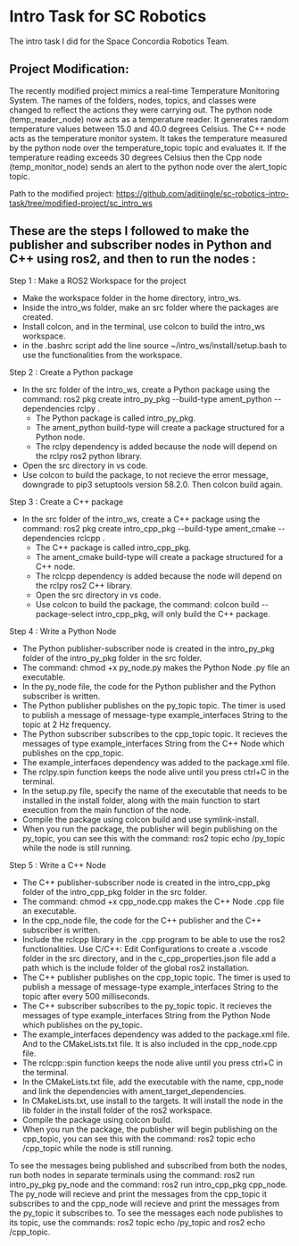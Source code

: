 # Intro Task for SC Robotics
The intro task I did for the Space Concordia Robotics Team.

## Project Modification:
The recently modified project mimics a real-time Temperature Monitoring System.
The names of the folders, nodes, topics, and classes were changed to reflect the actions they were carrying out.
The python node (temp_reader_node) now acts as a temperature reader. It generates random temperature values between 15.0 and 40.0 degrees Celsius.
The C++ node acts as the temperature monitor system. It takes the temperature measured by the python node over the temperature_topic topic and evaluates it. If the temperature reading exceeds 30 degrees Celsius then the Cpp node (temp_monitor_node) sends an alert to the python node over the alert_topic topic.

Path to the modified project: https://github.com/aditiingle/sc-robotics-intro-task/tree/modified-project/sc_intro_ws




## These are the steps I followed to make the publisher and subscriber nodes in Python and C++ using ros2, and then to run the nodes :

Step 1 : Make a ROS2 Workspace for the project
  - Make the workspace folder in the home directory, intro_ws.
  - Inside the intro_ws folder, make an src folder where the packages are created.
  - Install colcon, and in the terminal, use colcon to build the intro_ws workspace.
  - in the .bashrc script add the line source ~/intro_ws/install/setup.bash to use the functionalities from the workspace.

Step 2 : Create a Python package
  - In the src folder of the intro_ws, create a Python package using the command: ros2 pkg create intro_py_pkg --build-type ament_python --dependencies rclpy .
    - The Python package is called intro_py_pkg.
    - The ament_python build-type will create a package structured for a Python node.
    - The rclpy dependency is added because the node will depend on the rclpy ros2 python library.
  - Open the src directory in vs code.
  - Use colcon to build the package, to not recieve the error message, downgrade to pip3 setuptools version 58.2.0. Then colcon build again.
    
Step 3 : Create a C++ package
- In the src folder of the intro_ws, create a C++ package using the command: ros2 pkg create intro_cpp_pkg --build-type ament_cmake --dependencies rclcpp .
    - The C++ package is called intro_cpp_pkg.
    - The ament_cmake build-type will create a package structured for a C++ node.
    - The rclcpp dependency is added because the node will depend on the rclpy ros2 C++ library.
  - Open the src directory in vs code.
  - Use colcon to build the package, the command: colcon build --package-select intro_cpp_pkg, will only build the C++ package.

Step 4 : Write a Python Node
  - The Python publisher-subscriber node is created in the intro_py_pkg folder of the intro_py_pkg folder in the src folder.
  - The command: chmod +x py_node.py makes the Python Node .py file an executable.
  - In the py_node file, the code for the Python publisher and the Python subscriber is written.
  - The Python publisher publishes on the py_topic topic. The timer is used to publish a message of message-type example_interfaces String to the topic at 2 Hz frequency.
  - The Python subscriber subscribes to the cpp_topic topic. It recieves the messages of type example_interfaces String from the C++ Node which publishes on the cpp_topic.
  - The example_interfaces dependency was added to the package.xml file.
  - The rclpy.spin function keeps the node alive until you press ctrl+C in the terminal.
  - In the setup.py file, specify the name of the executable that needs to be installed in the install folder, along with the main function to start execution from the main function of the node.
  - Compile the package using colcon build and use symlink-install.
  - When you run the package, the publisher will begin publishing on the py_topic, you can see this with the command: ros2 topic echo /py_topic while the node is still running.

Step 5 : Write a C++ Node 
  - The C++ publisher-subscriber node is created in the intro_cpp_pkg folder of the intro_cpp_pkg folder in the src folder.
  - The command: chmod +x cpp_node.cpp makes the C++ Node .cpp file an executable.
  - In the cpp_node file, the code for the C++ publisher and the C++ subscriber is written.
  - Include the rclcpp library in the .cpp program to be able to use the ros2 functionalities. Use C/C++: Edit Configurations to create a .vscode folder in the src directory, and in the c_cpp_properties.json file add a path which is the include folder of the global ros2 installation.
  - The C++ publisher publishes on the cpp_topic topic. The timer is used to publish a message of message-type example_interfaces String to the topic after every 500 milliseconds.
  - The C++ subscriber subscribes to the py_topic topic. It recieves the messages of type example_interfaces String from the Python Node which publishes on the py_topic.
  - The example_interfaces dependency was added to the package.xml file. And to the CMakeLists.txt file. It is also included in the cpp_node.cpp file.
  - The rclcpp::spin function keeps the node alive until you press ctrl+C in the terminal.
  - In the CMakeLists.txt file, add the executable with the name, cpp_node and link the dependencies with ament_target_dependencies.
  - In CMakeLists.txt, use install to the targets. It will install the node in the lib folder in the install folder of the ros2 workspace.
  - Compile the package using colcon build.
  - When you run the package, the publisher will begin publishing on the cpp_topic, you can see this with the command: ros2 topic echo /cpp_topic while the node is still running.

To see the messages being published and subscribed from both the nodes, run both nodes in separate terminals using the command: ros2 run intro_py_pkg py_node and the command: ros2 run intro_cpp_pkg cpp_node. The py_node will recieve and print the messages from the cpp_topic it subscribes to and the cpp_node will recieve and print the messages from the py_topic it subscribes to. To see the messages each node publishes to its topic, use the commands: ros2 topic echo /py_topic and ros2 echo /cpp_topic.
